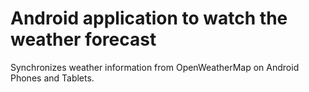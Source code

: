 Android application to watch the weather forecast
===================================

Synchronizes weather information from OpenWeatherMap on Android Phones and Tablets.
